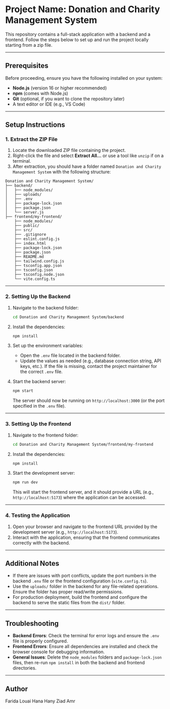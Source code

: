# Project Name: Donation and Charity Management System

This repository contains a full-stack application with a backend and a frontend. Follow the steps below to set up and run the project locally starting from a zip file.

---

## Prerequisites

Before proceeding, ensure you have the following installed on your system:

- **Node.js** (version 16 or higher recommended)
- **npm** (comes with Node.js)
- **Git** (optional, if you want to clone the repository later)
- A text editor or IDE (e.g., VS Code)

---

## Setup Instructions

### 1. Extract the ZIP File
1. Locate the downloaded ZIP file containing the project.
2. Right-click the file and select **Extract All...** or use a tool like `unzip` if on a terminal.
3. After extraction, you should have a folder named `Donation and Charity Management System` with the following structure:

```
Donation and Charity Management System/
├── backend/
│   ├── node_modules/
│   ├── uploads/
│   ├── .env
│   ├── package-lock.json
│   ├── package.json
│   └── server.js
├── frontend/my-frontend/
    ├── node_modules/
    ├── public/
    ├── src/
    ├── .gitignore
    ├── eslint.config.js
    ├── index.html
    ├── package-lock.json
    ├── package.json
    ├── README.md
    ├── tailwind.config.js
    ├── tsconfig.app.json
    ├── tsconfig.json
    ├── tsconfig.node.json
    └── vite.config.ts
```

---

### 2. Setting Up the Backend

1. Navigate to the backend folder:
   ```bash
   cd Donation and Charity Management System/backend
   ```

2. Install the dependencies:
   ```bash
   npm install
   ```

3. Set up the environment variables:
   - Open the `.env` file located in the backend folder.
   - Update the values as needed (e.g., database connection string, API keys, etc.). If the file is missing, contact the project maintainer for the correct `.env` file.

4. Start the backend server:
   ```bash
   npm start
   ```
   The server should now be running on `http://localhost:3000` (or the port specified in the `.env` file).

---

### 3. Setting Up the Frontend

1. Navigate to the frontend folder:
   ```bash
   cd Donation and Charity Management System/frontend/my-frontend
   ```

2. Install the dependencies:
   ```bash
   npm install
   ```

3. Start the development server:
   ```bash
   npm run dev
   ```
   This will start the frontend server, and it should provide a URL (e.g., `http://localhost:5173`) where the application can be accessed.

---

### 4. Testing the Application

1. Open your browser and navigate to the frontend URL provided by the development server (e.g., `http://localhost:5173`).
2. Interact with the application, ensuring that the frontend communicates correctly with the backend.

---

## Additional Notes

- If there are issues with port conflicts, update the port numbers in the backend `.env` file or the frontend configuration (`vite.config.ts`).
- Use the `uploads/` folder in the backend for any file-related operations. Ensure the folder has proper read/write permissions.
- For production deployment, build the frontend and configure the backend to serve the static files from the `dist/` folder.
  
---

## Troubleshooting

- **Backend Errors**: Check the terminal for error logs and ensure the `.env` file is properly configured.
- **Frontend Errors**: Ensure all dependencies are installed and check the browser console for debugging information.
- **General Issues**: Delete the `node_modules` folders and `package-lock.json` files, then re-run `npm install` in both the backend and frontend directories.

---

## Author

Farida Louai
Hana Hany
Ziad Amr
